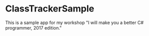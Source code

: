 # ClassTrackerSample
This is a sample app for my workshop "I will make you a better C# programmer, 2017 edition." 
